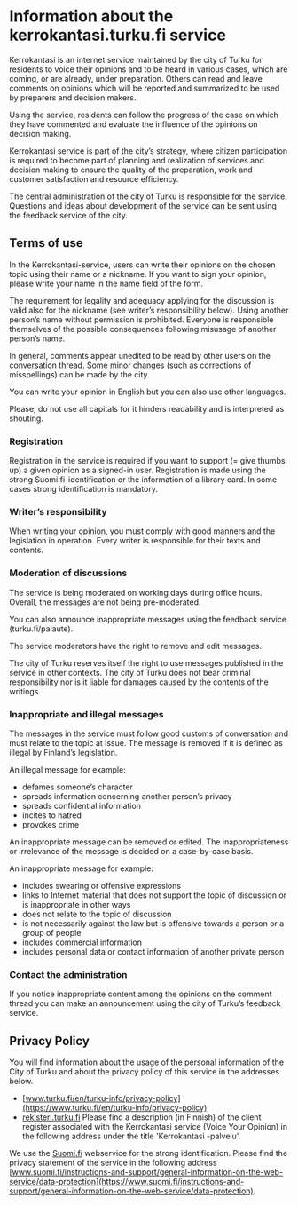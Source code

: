 # Information about the kerrokantasi.turku.fi service

Kerrokantasi is an internet service maintained by the city of Turku for residents to voice their opinions and to be heard in various cases, which are coming, or are already, under preparation. Others can read and leave comments on opinions which will be reported and summarized to be used by preparers and decision makers.

Using the service, residents can follow the progress of the case on which they have commented and evaluate the influence of the opinions on decision making.

Kerrokantasi service is part of the city’s strategy, where citizen participation is required to become part of planning and realization of services and decision making to ensure the quality of the preparation, work and customer satisfaction and resource efficiency.

The central administration of the city of Turku is responsible for the service. Questions and ideas about development of the service can be sent using the feedback service of the city. 

## Terms of use

In the Kerrokantasi-service, users can write their opinions on the chosen topic using their name or a nickname. If you want to sign your opinion, please write your name in the name field of the form.

The requirement for legality and adequacy applying for the discussion is valid also for the nickname (see writer’s responsibility below). Using another person’s name without permission is prohibited. Everyone is responsible themselves of the possible consequences following misusage of another person’s name.

In general, comments appear unedited to be read by other users on the conversation thread. Some minor changes (such as corrections of misspellings) can be made by the city.

You can write your opinion in English but you can also use other languages.

Please, do not use all capitals for it hinders readability and is interpreted as shouting.

### Registration

Registration in the service is required if you want to support (= give thumbs up) a given opinion as a signed-in user. Registration is made using the strong Suomi.fi-identification or the information of a library card. In some cases strong identification is mandatory.

### Writer’s responsibility

When writing your opinion, you must comply with good manners and the legislation in operation. Every writer is responsible for their texts and contents.

### Moderation of discussions

The service is being moderated on working days during office hours. Overall, the messages are not being pre-moderated.

You can also announce inappropriate messages using the feedback service (turku.fi/palaute).

The service moderators have the right to remove and edit messages.

The city of Turku reserves itself the right to use messages published in the service in other contexts. The city of Turku does not bear criminal responsibility nor is it liable for damages caused by the contents of the writings.

### Inappropriate and illegal messages

The messages in the service must follow good customs of conversation and must relate to the topic at issue. The message is removed if it is defined as illegal by Finland’s legislation.

An illegal message for example:
* defames someone’s character
* spreads information concerning another person’s privacy
* spreads confidential information
* incites to hatred
* provokes crime

An inappropriate message can be removed or edited. The inappropriateness or irrelevance of the message is decided on a case-by-case basis.

An inappropriate message for example:
* includes swearing or offensive expressions
* links to Internet material that does not support the topic of discussion or is inappropriate in other ways
* does not relate to the topic of discussion
* is not necessarily against the law but is offensive towards a person or a group of people
* includes commercial information
* includes personal data or contact information of another private person

### Contact the administration
If you notice inappropriate content among the opinions on the comment thread you can make an announcement using the city of Turku’s feedback service.

## Privacy Policy
You will find information about the usage of the personal information of the City of Turku and about the privacy policy of this service in the addresses below.
* [www.turku.fi/en/turku-info/privacy-policy](https://www.turku.fi/en/turku-info/privacy-policy)
* [rekisteri.turku.fi](https://rekisteri.turku.fi) Please find a description (in Finnish) of the client register associated with the Kerrokantasi service (Voice Your Opinion) in the following address under the title 'Kerrokantasi -palvelu'.

We use the [Suomi.fi](https://www.suomi.fi/frontpage) webservice for the strong identification. Please find the privacy statement of the service in the following address [www.suomi.fi/instructions-and-support/general-information-on-the-web-service/data-protection](https://www.suomi.fi/instructions-and-support/general-information-on-the-web-service/data-protection).
